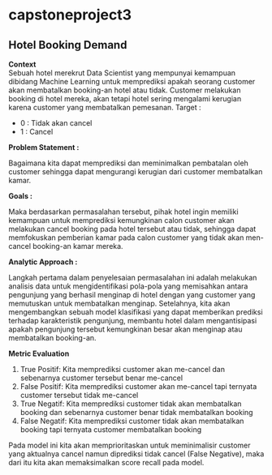 # capstoneproject3
## Hotel Booking Demand

**Context**  
Sebuah hotel merekrut Data Scientist yang mempunyai kemampuan dibidang Machine Learning untuk memprediksi apakah seorang customer akan membatalkan booking-an hotel atau tidak. Customer melakukan booking di hotel mereka, akan tetapi hotel sering mengalami kerugian karena customer yang membatalkan pemesanan.
Target :
- 0 : Tidak akan cancel
- 1 : Cancel

**Problem Statement :**

Bagaimana kita dapat memprediksi dan meminimalkan pembatalan oleh customer sehingga dapat mengurangi kerugian dari customer membatalkan kamar.

**Goals :**

Maka berdasarkan permasalahan tersebut, pihak hotel ingin memiliki kemampuan untuk memprediksi kemungkinan calon customer akan melakukan cancel booking pada hotel tersebut atau tidak, sehingga dapat memfokuskan pemberian kamar pada calon customer yang tidak akan men-cancel booking-an kamar mereka.

**Analytic Approach :**

Langkah pertama dalam penyelesaian permasalahan ini adalah melakukan analisis data untuk mengidentifikasi pola-pola yang memisahkan antara pengunjung yang berhasil menginap di hotel dengan yang customer yang memutuskan untuk membatalkan menginap. Setelahnya, kita akan mengembangkan sebuah model klasifikasi yang dapat memberikan prediksi terhadap karakteristik pengunjung, membantu hotel dalam mengantisipasi apakah pengunjung tersebut kemungkinan besar akan menginap atau membatalkan booking-an.

**Metric Evaluation**

1. True Positif: Kita memprediksi customer akan me-cancel dan sebenarnya customer tersebut benar me-cancel
2. False Positif: Kita memprediksi customer akan me-cancel tapi ternyata customer tersebut tidak me-cancel
3. True Negatif: Kita memprediksi customer tidak akan membatalkan booking dan sebenarnya customer benar tidak membatalkan booking
4. False Negatif: Kita memprediksi customer tidak akan membatalkan booking tapi ternyata customer membatalkan booking 

Pada model ini kita akan memprioritaskan untuk meminimalisir customer yang aktualnya cancel namun diprediksi tidak cancel (False Negative), maka dari itu kita akan memaksimalkan score recall pada model.
